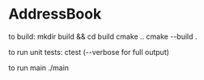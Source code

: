 # AddressBook
to build:
mkdir build && cd build
cmake ..
cmake --build .

to run unit tests:
ctest (--verbose for full output)

to run main
./main
